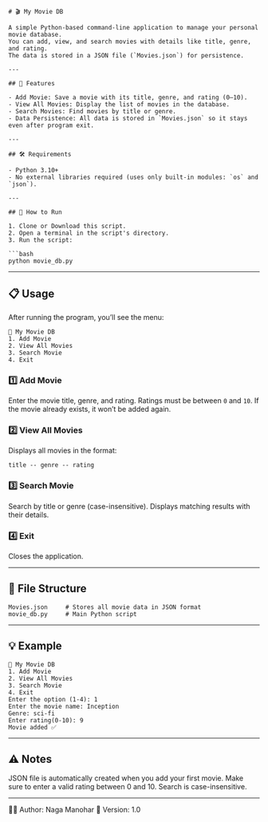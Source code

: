 

````
# 🎬 My Movie DB

A simple Python-based command-line application to manage your personal movie database.  
You can add, view, and search movies with details like title, genre, and rating.  
The data is stored in a JSON file (`Movies.json`) for persistence.

---

## 📂 Features

- Add Movie: Save a movie with its title, genre, and rating (0–10).
- View All Movies: Display the list of movies in the database.
- Search Movies: Find movies by title or genre.
- Data Persistence: All data is stored in `Movies.json` so it stays even after program exit.

---

## 🛠 Requirements

- Python 3.10+
- No external libraries required (uses only built-in modules: `os` and `json`).

---

## 📜 How to Run

1. Clone or Download this script.
2. Open a terminal in the script's directory.
3. Run the script:

```bash
python movie_db.py
````

---

## 📋 Usage

After running the program, you’ll see the menu:

```
🍿 My Movie DB
1. Add Movie
2. View All Movies
3. Search Movie
4. Exit
```

### 1️⃣ Add Movie

 Enter the movie title, genre, and rating.
 Ratings must be between `0` and `10`.
 If the movie already exists, it won’t be added again.

### 2️⃣ View All Movies

 Displays all movies in the format:

```
title -- genre -- rating
```

### 3️⃣ Search Movie

 Search by title or genre (case-insensitive).
 Displays matching results with their details.

### 4️⃣ Exit

 Closes the application.

---

## 📁 File Structure

```
Movies.json     # Stores all movie data in JSON format
movie_db.py     # Main Python script
```

---

## 💡 Example

```
🍿 My Movie DB
1. Add Movie
2. View All Movies
3. Search Movie
4. Exit
Enter the option (1-4): 1
Enter the movie name: Inception
Genre: sci-fi
Enter rating(0-10): 9
Movie added ✅
```

---

## ⚠ Notes

 JSON file is automatically created when you add your first movie.
 Make sure to enter a valid rating between 0 and 10.
 Search is case-insensitive.

---

👨‍💻 Author: Naga Manohar
📅 Version: 1.0

```

